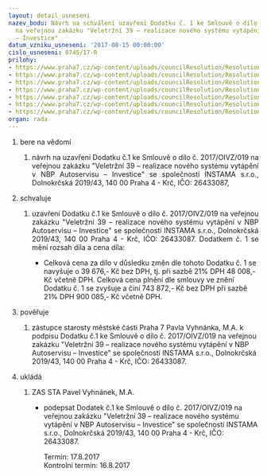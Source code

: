 ```yaml
---
layout: detail_usneseni
nazev_bodu: Návrh na schválení uzavření Dodatku č. 1 ke Smlouvě o dílo č. 2017/OIVZ/019
  na veřejnou zakázku "Veletržní 39 – realizace nového systému vytápění v NBP Autoservisu
  – Investice"
datum_vzniku_usneseni: '2017-08-15 00:00:00'
cislo_usneseni: 0745/17-R
prilohy:
- https://www.praha7.cz/wp-content/uploads/councilResolution/Resolutions/29398/export/1Duvodovazprava~235495.doc
- https://www.praha7.cz/wp-content/uploads/councilResolution/Resolutions/29398/export/2Stavajicismlouvaodilo~235494.pdf
- https://www.praha7.cz/wp-content/uploads/councilResolution/Resolutions/29398/export/3Dodatekc1final~235493.doc
- https://www.praha7.cz/wp-content/uploads/councilResolution/Resolutions/29398/export/4Prilohac1aZL1Pa~235491.xlsx
- https://www.praha7.cz/wp-content/uploads/councilResolution/Resolutions/29398/export/5ORVypisINSTAMA~235490.pdf
- https://www.praha7.cz/wp-content/uploads/councilResolution/Resolutions/29398/export/6Spolehlivyplatce~235489.pdf
- https://www.praha7.cz/wp-content/uploads/councilResolution/Resolutions/29398/export/export~295475.pdf
organ: rada
---
```

<ol class="urzList_view" id="urzList">
<li class="urzClass1" id=""><span name="1">bere na vědomí</span> 
<ol class="urzOlClass">
<li class="urzClass2" style="TEXT-ALIGN: justify" id=""><span><p style="TEXT-ALIGN: justify" data-mce-style="text-align: justify;">návrh na&nbsp;uzavření Dodatku č.1 ke Smlouvě o dílo č. 2017/OIVZ/019 na veřejnou zakázku "Veletržní 39 – realizace nového systému vytápění v NBP Autoservisu – Investice" se společností INSTAMA s.r.o., Dolnokrčská 2019/43, 140 00 Praha 4 - Krč, IČO: 26433087, <br></p></span></li></ol></li>

<li class="urzClass1" id=""><span name="24">schvaluje</span> 
<ol class="urzOlClass" id="">
<li class="urzClass2" style="TEXT-ALIGN: justify" id=""><span><p style="TEXT-ALIGN: justify" data-mce-style="text-align: justify;">uzavření Dodatku č.1 ke Smlouvě o dílo č. 2017/OIVZ/019 na veřejnou zakázku "Veletržní 39 – realizace nového systému vytápění v NBP Autoservisu – Investice" se společností INSTAMA s.r.o., Dolnokrčská 2019/43, 140 00 Praha 4 - Krč, IČO: 26433087. Dodatkem č. 1 se mění rozsah díla a cena díla:<br></p></span><ul class="urzUlClass" id=""><li style="text-align: left;" id="" class="urzClass3"><span><p>Celková cena za dílo v důsledku změn dle tohoto Dodatku č. 1 se navyšuje o 39 676,- Kč bez DPH, tj. při sazbě 21% DPH 48 008,-Kč včetně DPH. Celková cena plnění dle smlouvy ve znění Dodatku č. 1 se zvyšuje a činí 743 872,- Kč bez DPH při sazbě 21% DPH 900 085,- Kč včetně DPH.</p></span></li></ul></li>
</ol></li>

<li class="urzClass1" id=""><span name="16">pověřuje</span> 
<ol class="urzOlClass" id="">
<li class="urzClass2" style="TEXT-ALIGN: left" id=""><span><p>zástupce starosty městské části Praha 7 Pavla Vyhnánka, M.A. k podpisu Dodatku č.1 ke Smlouvě o dílo č. 2017/OIVZ/019 na veřejnou zakázku "Veletržní 39 – realizace nového systému vytápění v NBP Autoservisu – Investice" se společností INSTAMA s.r.o., Dolnokrčská 2019/43, 140 00 Praha 4 - Krč, IČO: 26433087.<br></p></span>
</li>
</ol></li><li class="urzClass1" id="urzUkoly"><span name="1">ukládá</span><ol class="urzOlClass"><li class="urzClass2"><span><p>ZAS STA Pavel Vyhnánek, M.A.</p></span><ul class="urzUlClass"><li class="urzClass3"><span><p>podepsat Dodatek č.1 ke Smlouvě o dílo č. 2017/OIVZ/019 na veřejnou zakázku "Veletržní 39 – realizace nového systému vytápění v NBP Autoservisu – Investice" se společností INSTAMA s.r.o., Dolnokrčská 2019/43, 140 00 Praha 4 - Krč, IČO: 26433087.</p></span><span class="urzUkolTermin">  Termín:&nbsp;17.8.2017</span><div class="urzUkolTermin">  Kontrolní termín:&nbsp;16.8.2017</div></li></ul></li></ol></li>
</ol>